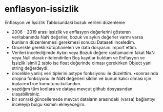 # enflasyon-issizlik
Enflasyon ve İşsizlik Tablosundaki bozuk verileri düzenleme
* 2006 - 2019 arası işsizlik ve enflasyon değerlerini gösteren veritabanında NaN değerler, bozuk ve aykırı değerler varmı varsa bunların düzenlenmesi gerekmesi sonucu Dataseti inceledim.
* Öncelikle gerekli kütüphaneleri ve data dosyasını import ettim.
* Verileri incelediğimde Aykırı veya Bozuk değere rastlamadım fakat NaN veya Null olarak nitelendirilen Boş kayıtlar buldum ve Enflasyon ve İşsizlik isimli 2 tablo ise float değerinde olması gerekirken Object yani string değerdeydi.
* öncelikle yanlış veri tiplerini astype fonksiyonu ile düzelttim.
•sonrasında dropna fonksiyonu ile NaN değerleri sildim ve bunun kalıcı olması için inplace=True komutunu kullandım.
* yazdığım tüm kodlara ve dataya mevcut github dosyasından ulaşabilirsiniz.
* bir sonraki güncellemede mevcut dataların arasındaki (varsa) bağlantıyı inceleyip bulgu kısmını ekleyeceğim.
